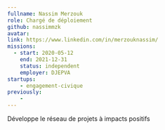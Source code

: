 ```yaml
---
fullname: Nassim Merzouk
role: Chargé de déploiement
github: nassimmzk
avatar:
link: https://www.linkedin.com/in/merzouknassim/
missions:
  - start: 2020-05-12
    end: 2021-12-31
    status: independent
    employer: DJEPVA
startups:
    - engagement-civique
previously:
    - 
---
```


Développe le réseau de projets à impacts positifs
